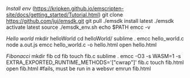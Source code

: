 *Install env*
(https://kripken.github.io/emscripten-site/docs/getting_started/Tutorial.html)
git clone https://github.com/juj/emsdk.git
git pull
./emsdk install latest
./emsdk activate latest
source ./emsdk_env.sh
echo $PATH
emcc -v

*Hello world*
mkdir helloWorld
cd helloWorld/
sublime .
<see hello_world.c>
emcc hello_world.c
node a.out.js
emcc hello_world.c -o hello.html
open hello.html

*Fibonacci*
mkdir fib
cd fib
touch fib.c
sublime .
<see fib.c>
emcc -O3 -s WASM=1 -s EXTRA_EXPORTED_RUNTIME_METHODS='["cwrap"]' fib.c
touch fib.html
open fib.html #fails, must be run in a websvr
emrun fib.html     



